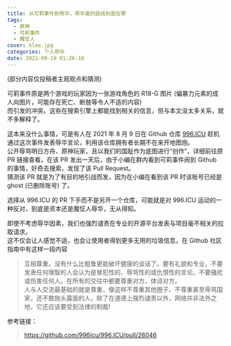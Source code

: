 ```yaml
---
title: 从可莉事件到辱华，辱华者的底线到底在哪
tags:
  - 原神
  - 可莉事件
  - 魔怔人
cover: klee.jpg
categories: 个人辱华
date: 2021-09-10 01:26:10
---
```

(部分内容仅投稿者主观观点和猜测)  

可莉事件原是两个游戏的玩家因为一张游戏角色的 R18-G 图片 (偏暴力元素的成人向图片，可能存在死亡、断肢等令人不适的内容)  
而引发的冲突。这些在搜索引擎上都能找到相关的信息，但与本文没太多关系，就不多解释了。
  
这本来没什么事情，可是有人在 2021 年 8 月 9 日在 Github 仓库 [996.ICU](https://github.com/996icu/996.ICU/pull/26046) 趁机通过这次事件发表辱华言论，利用该仓库拥有者长期不在来开地图炮。  
公开辱骂明日方舟、原神玩家，且以我们的国耻作为底图进行“创作”，详细前往原 PR 链接查看。在该 PR 发出一天后，由于小编在群内看到可莉事件闹到 Github 的事情，好奇去搜索，发现了该 Pull Request。  
猜测该 PR 就是为了有目的地引战而发，因为在小编在看到该 PR 时该账号已经是 ghost (已删除账号) 了。  
  
选择从 996.ICU 的 PR 下手而不是另开一个仓库，可能就是对 996.ICU 运动的一种反对，到底是资本还是魔怔人辱华，无从得知。
  
即使不考虑辱华因素，我们也强烈谴责在专业的开源平台发表与项目毫不相关的拉取请求。  
这不仅会让人感觉不适，也会让使用者得到更多无用的垃圾信息。在 Github 社区指南中有这样一段内容  
> 互相尊重。没有什么比粗鲁更能破坏健康的谈话了。要有礼貌和专业，不要发表任何理智的人会认为是冒犯性的、辱骂性的或仇恨性的言论。不要骚扰或伤害任何人。在所有的交往中都要尊重对方，体谅对方。  
人与人交流最基础的就是尊重，像这样不尊重其他圈子、不尊重甚至辱骂国家，还不敢抛头露面的人，除了在道德上强烈谴责以外，网络并非法外之地，它还应该要受到法律的制裁!
  
参考链接：

> https://github.com/996icu/996.ICU/pull/26046
